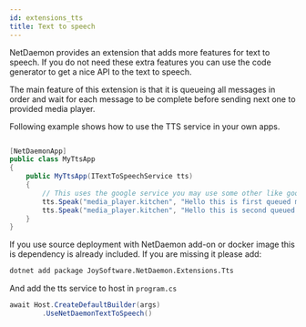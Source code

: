 ```yaml
---
id: extensions_tts
title: Text to speech
---
```


NetDaemon provides an extension that adds more features for text to speech. If you do not need these extra features you can use the code generator to get a nice API to the text to speech.

The main feature of this extension is that it is queueing all messages in order and wait for each message to be complete before sending next one to provided media player.

Following example shows how to use the TTS service in your own apps.

```csharp

[NetDaemonApp]
public class MyTtsApp
{
    public MyTtsApp(ITextToSpeechService tts)
    {
        // This uses the google service you may use some other like google cloud version, google_cloud_say
        tts.Speak("media_player.kitchen", "Hello this is first queued message", "google_say"); 
        tts.Speak("media_player.kitchen", "Hello this is second queued message", "google_say"); 
    }
}

```

If you use source deployment with NetDaemon add-on or docker image this is dependency is already included. If you are missing it please add:

```cmd
dotnet add package JoySoftware.NetDaemon.Extensions.Tts
```

And add the tts service to host in `program.cs`

```csharp
await Host.CreateDefaultBuilder(args)
        .UseNetDaemonTextToSpeech()
```
